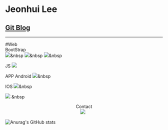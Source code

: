 Jeonhui Lee
============
[Git Blog](https://Jeonhui.github.io)
------------
***







#Web
 <br>
 BootStrap
 <br>
 <img src="https://img.shields.io/badge/HTML5-E34F26?style=flat-square&logo=HTML5&logoColor=white"/></a>&nbsp
 <img src="https://img.shields.io/badge/CSS3-1572B6?style=flat-square&logo=CSS3&logoColor=white"/></a>&nbsp
 <img src="https://img.shields.io/badge/JavaScript-F7DF1E?style=flat-square&logo=JavaScript&logoColor=white"/></a>&nbsp

JS
<img src="https://img.shields.io/badge/Node.js-339933?style=flat-square&logo=Node.js&logoColor=white"/></a>

APP
Android
<img src="https://img.shields.io/badge/Android-3DDC84?style=flat-square&logo=Android&logoColor=white"/></a>&nbsp

IOS
<img src="https://img.shields.io/badge/Swift-F05138?style=flat-square&logo=Swift&logoColor=white"/></a>&nbsp

<img src="https://img.shields.io/badge/c++-00599C?style=flat-square&logo=c%2B%2B&logoColor=white"/></a> &nbsp

<p align="center">
 Contact
 <br>
 <img src="https://img.shields.io/badge/l06094@gmail.com-EA4335?style=flat-square&logo=Gmail&logoColor=white"/></a> &nbsp
 
  
![Anurag's GitHub stats](https://github-readme-stats.vercel.app/api?username=Jeonhui&show_icons=true&theme=apprentice)



